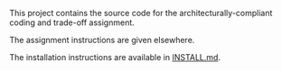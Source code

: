 This project contains the source code for the architecturally-compliant coding and trade-off assignment.

The assignment instructions are given elsewhere.

The installation instructions are available in [INSTALL.md](INSTALL.md).
